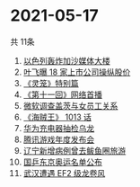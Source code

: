 # 2021-05-17
  共 11条

  <!-- BEGIN -->
  <!-- 最后更新时间:Mon May 17 2021 03:26:28 GMT+0000 (Coordinated Universal Time) -->
  1. [以色列轰炸加沙媒体大楼](https://www.zhihu.com/search?q=以色列)
1. [叶飞曝 18 家上市公司操纵股价](https://www.zhihu.com/search?q=叶飞)
1. [《灵笼》特别篇](https://www.zhihu.com/search?q=灵笼)
1. [《第十一回》网络首播](https://www.zhihu.com/search?q=第十一回)
1. [微软调查盖茨与女员工关系](https://www.zhihu.com/search?q=比尔盖茨)
1. [《海贼王》 1013 话](https://www.zhihu.com/search?q=海贼王)
1. [华为充电器抽检乌龙](https://www.zhihu.com/search?q=华为充电器)
1. [腾讯游戏年度发布会](https://www.zhihu.com/search?q=腾讯游戏)
1. [辽宁新增病例曾去鲅鱼圈旅游](https://www.zhihu.com/search?q=辽宁新增)
1. [国乒东京奥运名单公布](https://www.zhihu.com/search?q=国乒奥运名单)
1. [武汉遭遇 EF2 级龙卷风](https://www.zhihu.com/search?q=武汉龙卷风)
  <!-- END -->
  